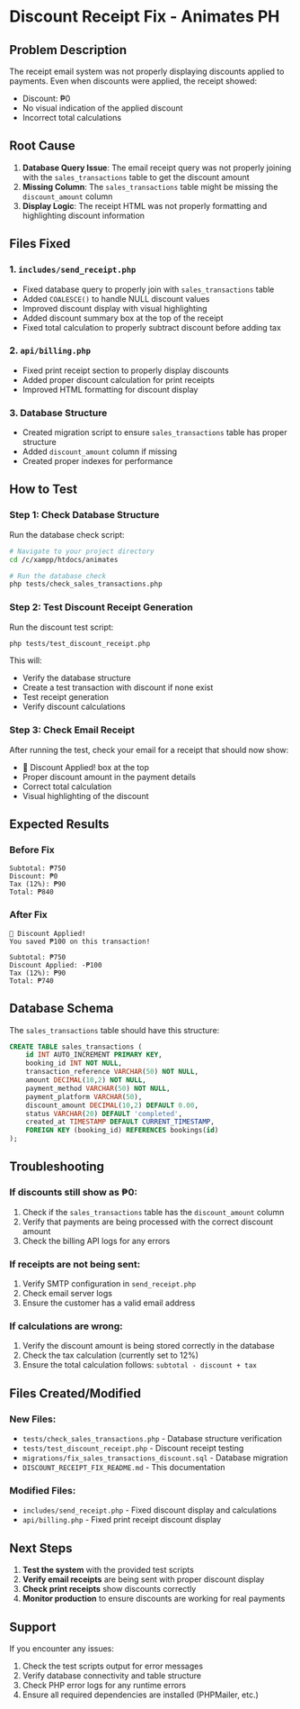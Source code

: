 # Discount Receipt Fix - Animates PH

## Problem Description
The receipt email system was not properly displaying discounts applied to payments. Even when discounts were applied, the receipt showed:
- Discount: ₱0
- No visual indication of the applied discount
- Incorrect total calculations

## Root Cause
1. **Database Query Issue**: The email receipt query was not properly joining with the `sales_transactions` table to get the discount amount
2. **Missing Column**: The `sales_transactions` table might be missing the `discount_amount` column
3. **Display Logic**: The receipt HTML was not properly formatting and highlighting discount information

## Files Fixed

### 1. `includes/send_receipt.php`
- Fixed database query to properly join with `sales_transactions` table
- Added `COALESCE()` to handle NULL discount values
- Improved discount display with visual highlighting
- Added discount summary box at the top of the receipt
- Fixed total calculation to properly subtract discount before adding tax

### 2. `api/billing.php`
- Fixed print receipt section to properly display discounts
- Added proper discount calculation for print receipts
- Improved HTML formatting for discount display

### 3. Database Structure
- Created migration script to ensure `sales_transactions` table has proper structure
- Added `discount_amount` column if missing
- Created proper indexes for performance

## How to Test

### Step 1: Check Database Structure
Run the database check script:
```bash
# Navigate to your project directory
cd /c/xampp/htdocs/animates

# Run the database check
php tests/check_sales_transactions.php
```

### Step 2: Test Discount Receipt Generation
Run the discount test script:
```bash
php tests/test_discount_receipt.php
```

This will:
- Verify the database structure
- Create a test transaction with discount if none exist
- Test receipt generation
- Verify discount calculations

### Step 3: Check Email Receipt
After running the test, check your email for a receipt that should now show:
- 🎉 Discount Applied! box at the top
- Proper discount amount in the payment details
- Correct total calculation
- Visual highlighting of the discount

## Expected Results

### Before Fix
```
Subtotal: ₱750
Discount: ₱0
Tax (12%): ₱90
Total: ₱840
```

### After Fix
```
🎉 Discount Applied!
You saved ₱100 on this transaction!

Subtotal: ₱750
Discount Applied: -₱100
Tax (12%): ₱90
Total: ₱740
```

## Database Schema

The `sales_transactions` table should have this structure:
```sql
CREATE TABLE sales_transactions (
    id INT AUTO_INCREMENT PRIMARY KEY,
    booking_id INT NOT NULL,
    transaction_reference VARCHAR(50) NOT NULL,
    amount DECIMAL(10,2) NOT NULL,
    payment_method VARCHAR(50) NOT NULL,
    payment_platform VARCHAR(50),
    discount_amount DECIMAL(10,2) DEFAULT 0.00,
    status VARCHAR(20) DEFAULT 'completed',
    created_at TIMESTAMP DEFAULT CURRENT_TIMESTAMP,
    FOREIGN KEY (booking_id) REFERENCES bookings(id)
);
```

## Troubleshooting

### If discounts still show as ₱0:
1. Check if the `sales_transactions` table has the `discount_amount` column
2. Verify that payments are being processed with the correct discount amount
3. Check the billing API logs for any errors

### If receipts are not being sent:
1. Verify SMTP configuration in `send_receipt.php`
2. Check email server logs
3. Ensure the customer has a valid email address

### If calculations are wrong:
1. Verify the discount amount is being stored correctly in the database
2. Check the tax calculation (currently set to 12%)
3. Ensure the total calculation follows: `subtotal - discount + tax`

## Files Created/Modified

### New Files:
- `tests/check_sales_transactions.php` - Database structure verification
- `tests/test_discount_receipt.php` - Discount receipt testing
- `migrations/fix_sales_transactions_discount.sql` - Database migration
- `DISCOUNT_RECEIPT_FIX_README.md` - This documentation

### Modified Files:
- `includes/send_receipt.php` - Fixed discount display and calculations
- `api/billing.php` - Fixed print receipt discount display

## Next Steps

1. **Test the system** with the provided test scripts
2. **Verify email receipts** are being sent with proper discount display
3. **Check print receipts** show discounts correctly
4. **Monitor production** to ensure discounts are working for real payments

## Support

If you encounter any issues:
1. Check the test scripts output for error messages
2. Verify database connectivity and table structure
3. Check PHP error logs for any runtime errors
4. Ensure all required dependencies are installed (PHPMailer, etc.)

